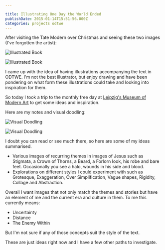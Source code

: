 ```yaml
---

title: Illustrating One Day the World Ended
publishDate: 2015-01-14T15:51:56.000Z
categories: projects odtwe
---
```


After visiting the Tate Modern over Christmas and seeing these two images (I've forgotten the artist):

![Illustrated Book](tate_image_1.jpeg)

![Illustrated Book](tate_image_1.jpeg)

I came up with the idea of having illustrations accompanying the text in ODTWE. I'm not the best illustrator, but enjoy drawing and have been pondering on what form these illustrations could take and looking into inspiration for them.

So today I took a trip to the monthly free day at [Leipzig's Museum of Modern Art](https://www.mdbk.de/) to get some ideas and inspiration.

Here are my notes and visual doodling:

![Visual Doodling](odtwe_image_idea_1.jpg)

![Visual Doodling](odtwe_image_idea_2.jpg)

I doubt you can read or see much there, so here are some of my ideas summarised.<ul><li>Various images of recurring themes in images of Jesus such as Stigmata, a Crown of Thorns, a Beard, a Forlorn look, his robe and bare feet. Occasionally you see a halo, wounds in his side and blood.</li><li>Explorations on different styles I could experiment with such as Grotesque, Exaggeration, Over Simplification, Vague shapes, Rigidity, Collage and Abstraction.</li></ul>

Overall I want images that not only match the themes and stories but have an element of me and the current era and culture in them. To me this currently means:<ul><li>Uncertainty</li><li>Distance</li><li>The Enemy Within</li></ul>

But I'm not sure if any of those concepts suit the style of the text.

These are just ideas right now and I have a few other paths to investigate.
